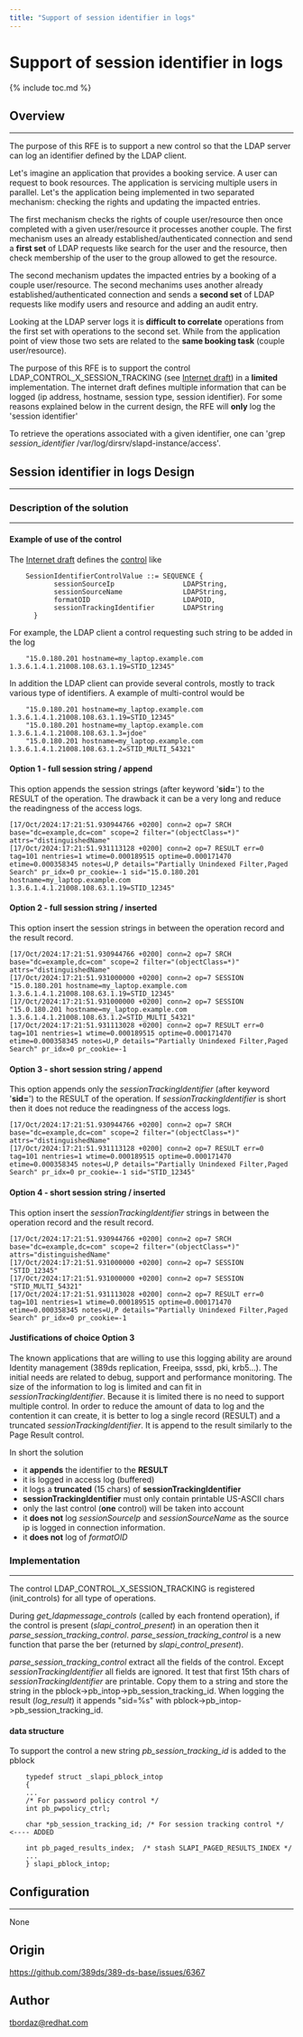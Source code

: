 ```yaml
---
title: "Support of session identifier in logs"
---
```



# Support of session identifier in logs

{% include toc.md %}

## Overview
--------

The purpose of this RFE is to support a new control so that the LDAP server can log an identifier defined by the LDAP client.

Let's imagine an application that provides a booking service. A user can request to book resources. The application is servicing multiple users in parallel. Let's the application being implemented in two separated mechanism: checking the rights and updating the impacted entries.

The first mechanism checks the rights of couple user/resource then once completed with a given user/resource it processes another couple. The first mechanism uses an already established/authenticated connection and send a **first set** of LDAP requests like search for the user and the resource, then check membership of the user to the group allowed to get the resource.

The second mechanism updates the impacted entries by a booking of a couple user/resource. The second mechanims uses another already established/authenticated connection and sends a **second set** of LDAP requests like modify users and resource and adding an audit entry.

Looking at the LDAP server logs it is **difficult to correlate** operations from the first set with operations to the second set. While from the application point of view those two sets are related to the **same booking task** (couple user/resource).

The purpose of this RFE is to support the control LDAP_CONTROL_X_SESSION_TRACKING (see [Internet draft](https://datatracker.ietf.org/doc/html/draft-wahl-ldap-session-03)) in a **limited** implementation. The internet draft defines multiple information that can be logged (ip address, hostname, session type, session identifier). For some reasons explained below in the current design, the RFE will **only** log the 'session identifier' 


To retrieve the operations associated with a given identifier, one can 'grep *session_identifier* /var/log/dirsrv/slapd-instance/access'.

## Session identifier in logs Design
------------

### Description of the solution
------------

#### Example of use of the control

The [Internet draft](https://datatracker.ietf.org/doc/html/draft-wahl-ldap-session-03) defines the [control](https://datatracker.ietf.org/doc/html/draft-wahl-ldap-session-03#section-2.1) like

```
    SessionIdentifierControlValue ::= SEQUENCE {
           sessionSourceIp                 LDAPString,
           sessionSourceName               LDAPString,
           formatOID                       LDAPOID,
           sessionTrackingIdentifier       LDAPString
      }
```

For example, the LDAP client a control requesting such string to be added in the log

```
    "15.0.180.201 hostname=my_laptop.example.com 1.3.6.1.4.1.21008.108.63.1.19=STID_12345"
```

In addition the LDAP client can provide several controls, mostly to track various type of identifiers. A example of multi-control would be

```
    "15.0.180.201 hostname=my_laptop.example.com 1.3.6.1.4.1.21008.108.63.1.19=STID_12345"
    "15.0.180.201 hostname=my_laptop.example.com 1.3.6.1.4.1.21008.108.63.1.3=jdoe"
    "15.0.180.201 hostname=my_laptop.example.com 1.3.6.1.4.1.21008.108.63.1.2=STID_MULTI_54321"
```


#### Option 1 - full session string / append

This option appends the session strings (after keyword '**sid=**') to the RESULT of the operation. The drawback it can be a very long and reduce the readingness of the access logs.

```
[17/Oct/2024:17:21:51.930944766 +0200] conn=2 op=7 SRCH base="dc=example,dc=com" scope=2 filter="(objectClass=*)" attrs="distinguishedName"
[17/Oct/2024:17:21:51.931113128 +0200] conn=2 op=7 RESULT err=0 tag=101 nentries=1 wtime=0.000189515 optime=0.000171470 etime=0.000358345 notes=U,P details="Partially Unindexed Filter,Paged Search" pr_idx=0 pr_cookie=-1 sid="15.0.180.201 hostname=my_laptop.example.com 1.3.6.1.4.1.21008.108.63.1.19=STID_12345"
```

#### Option 2 - full session string / inserted

This option insert the session strings in between the operation record and the result record.

```
[17/Oct/2024:17:21:51.930944766 +0200] conn=2 op=7 SRCH base="dc=example,dc=com" scope=2 filter="(objectClass=*)" attrs="distinguishedName"
[17/Oct/2024:17:21:51.931000000 +0200] conn=2 op=7 SESSION "15.0.180.201 hostname=my_laptop.example.com 1.3.6.1.4.1.21008.108.63.1.19=STID_12345"
[17/Oct/2024:17:21:51.931000000 +0200] conn=2 op=7 SESSION "15.0.180.201 hostname=my_laptop.example.com 1.3.6.1.4.1.21008.108.63.1.2=STID_MULTI_54321"
[17/Oct/2024:17:21:51.931113028 +0200] conn=2 op=7 RESULT err=0 tag=101 nentries=1 wtime=0.000189515 optime=0.000171470 etime=0.000358345 notes=U,P details="Partially Unindexed Filter,Paged Search" pr_idx=0 pr_cookie=-1
```

#### Option 3 - short session string / append

This option appends only the *sessionTrackingIdentifier* (after keyword '**sid=**') to the RESULT of the operation. If *sessionTrackingIdentifier* is short then it does not reduce the readingness of the access logs.

```
[17/Oct/2024:17:21:51.930944766 +0200] conn=2 op=7 SRCH base="dc=example,dc=com" scope=2 filter="(objectClass=*)" attrs="distinguishedName"
[17/Oct/2024:17:21:51.931113128 +0200] conn=2 op=7 RESULT err=0 tag=101 nentries=1 wtime=0.000189515 optime=0.000171470 etime=0.000358345 notes=U,P details="Partially Unindexed Filter,Paged Search" pr_idx=0 pr_cookie=-1 sid="STID_12345"
```

#### Option 4 - short session string / inserted

This option insert the *sessionTrackingIdentifier* strings in between the operation record and the result record.

```
[17/Oct/2024:17:21:51.930944766 +0200] conn=2 op=7 SRCH base="dc=example,dc=com" scope=2 filter="(objectClass=*)" attrs="distinguishedName"
[17/Oct/2024:17:21:51.931000000 +0200] conn=2 op=7 SESSION "STID_12345"
[17/Oct/2024:17:21:51.931000000 +0200] conn=2 op=7 SESSION "STID_MULTI_54321"
[17/Oct/2024:17:21:51.931113028 +0200] conn=2 op=7 RESULT err=0 tag=101 nentries=1 wtime=0.000189515 optime=0.000171470 etime=0.000358345 notes=U,P details="Partially Unindexed Filter,Paged Search" pr_idx=0 pr_cookie=-1
```

#### Justifications of choice Option 3

The known applications that are willing to use this logging ability are around Identity management (389ds replication, Freeipa, sssd, pki, krb5...). The initial needs are related to debug, support and performance monitoring. The size of the information to log is limited and can fit in *sessionTrackingIdentifier*. Because it is limited there is no need to support multiple control. In order to reduce the amount of data to log and the contention it can create, it is better to log a single record (RESULT) and a truncated *sessionTrackingIdentifier*. It is append to the result similarly to the Page Result control.

In short the solution

- it **appends** the identifier to the **RESULT**
- it is logged in access log (buffered)
- it logs a **truncated** (15 chars) of **sessionTrackingIdentifier**
- **sessionTrackingIdentifier** must only contain printable US-ASCII chars
- only the last control (**one** control) will be taken into account
- it **does not** log *sessionSourceIp* and *sessionSourceName* as the source ip is logged in connection information.
- it **does not** log of *formatOID*




### Implementation
------------

The control LDAP_CONTROL_X_SESSION_TRACKING is registered (init_controls) for all type of operations.

During *get_ldapmessage_controls* (called by each frontend operation), if the control is present (*slapi_control_present*) in an operation then it *parse_session_tracking_control*. *parse_session_tracking_control* is a new function that parse the ber (returned by *slapi_control_present*).

*parse_session_tracking_control* extract all the fields of the control. Except *sessionTrackingIdentifier* all fields are ignored. It test that  first 15th chars of *sessionTrackingIdentifier* are printable. Copy them to a string and store the string in the pblock->pb_intop->pb_session_tracking_id. When logging the result (*log_result*) it appends "sid=%s" with pblock->pb_intop->pb_session_tracking_id.


#### data structure

To support the control a new string *pb_session_tracking_id* is added to the pblock

```
    typedef struct _slapi_pblock_intop
    {
    ...
    /* For password policy control */
    int pb_pwpolicy_ctrl;

    char *pb_session_tracking_id; /* For session tracking control */ <---- ADDED

    int pb_paged_results_index;  /* stash SLAPI_PAGED_RESULTS_INDEX */
    ...
    } slapi_pblock_intop;
```

## Configuration
------------------------

None

Origin
-----------------------

<https://github.com/389ds/389-ds-base/issues/6367>


Author
-----------------------

<tbordaz@redhat.com>

